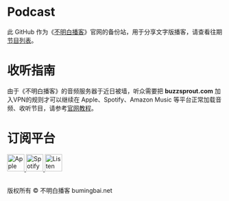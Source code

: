 # **Podcast**
此 GitHub 作为《[不明白播客](https://bumingbai.net/)》官网的备份站，用于分享文字版播客，请查看往期[节目列表](0000-往期节目列表.md)。

# **收听指南**
由于《不明白播客》的音频服务器于近日被墙，听众需要把 **buzzsprout.com** 加入VPN的规则才可以继续在 Apple、Spotify、Amazon Music 等平台正常加载音频、收听节目，请参考[官网教程](https://www.bumingbai.net/how-to-subscribe-in-china/)。

# **订阅平台**
<a href="https://podcasts.apple.com/podcast/id1625856906" target="_blank" rel="noopener">
  <picture>
    <source media="(prefers-color-scheme: dark)" srcset="https://bmb-public-bucket.s3.us-east-1.amazonaws.com/Public/apple-podcasts.png">
    <source media="(prefers-color-scheme: light)" srcset="https://bmb-public-bucket.s3.us-east-1.amazonaws.com/Public/apple-podcasts%20black.png">
    <img class="alignnone size-full wpimage-70" src="https://bmb-public-bucket.s3.us-east-1.amazonaws.com/Public/apple-podcasts%20black.png" alt="Apple Podcasts" height="40">
  </picture>
</a>

<a href="https://open.spotify.com/show/5CV2Xo4kHE6Lf1iZBzsrP2" target="_blank" rel="noopener">
  <picture>
    <source media="(prefers-color-scheme: dark)" srcset="https://bmb-public-bucket.s3.us-east-1.amazonaws.com/Public/Spotify.png">
    <source media="(prefers-color-scheme: light)" srcset="https://bmb-public-bucket.s3.us-east-1.amazonaws.com/Public/Spotify%20black.png">
    <img class="alignnone size-full wpimage-70" src="https://bmb-public-bucket.s3.us-east-1.amazonaws.com/Public/Spotify%20black.png" alt="Spotify" height="40">
  </picture>
</a>

<a href="https://podcasts.google.com/feed/aHR0cHM6Ly9mZWVkcy5idXp6c3Byb3V0LmNvbS8xOTgyNTI1LnJzcw" target="_blank" rel="noopener">
  <picture>
    <source media="(prefers-color-scheme: dark)" srcset="https://bmb-public-bucket.s3.us-east-1.amazonaws.com/Public/google-podcast.png">
    <source media="(prefers-color-scheme: light)" srcset="https://bmb-public-bucket.s3.us-east-1.amazonaws.com/Public/google-podcast%20black.png">
    <img class="alignnone size-full wpimage-70" src="https://bmb-public-bucket.s3.us-east-1.amazonaws.com/Public/google-podcast%20black.png" alt="Listen on Google Podcasts" height="40">
  </picture>
</a>

<br><a>版权所有 ©️ 不明白播客 bumingbai.net</a>
